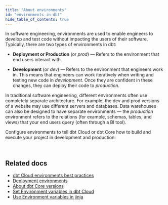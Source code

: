 ```yaml
---
title: "About environments"
id: "environments-in-dbt"
hide_table_of_contents: true
---
```


In software engineering, environments are used to enable engineers to develop and test code without impacting the users of their software. Typically, there are two types of environments in dbt:

- **Deployment or Production** (or _prod_) &mdash; Refers to the environment that end users interact with. 

- **Development** (or _dev_) &mdash; Refers to the environment that engineers work in. This means that engineers can work iteratively when writing and testing new code in _development_. Once they are confident in these changes, they can deploy their code to _production_.

In traditional software engineering, different environments often use completely separate architecture. For example, the dev and prod versions of a website may use different servers and databases. <Term id="data-warehouse">Data warehouses</Term> can also be designed to have separate environments &mdash; the _production_ environment refers to the relations (for example, schemas, tables, and <Term id="view">views</Term>) that your end users query (often through a BI tool).

Configure environments to tell dbt Cloud or dbt Core how to build and execute your project in development and production:

<div className="grid--2-col">

<Card
    title="Environments in dbt Cloud"
    body="Seamlessly configure development and deployment environments in dbt Cloud to control how your project runs in both the dbt Cloud IDE and scheduled jobs."
    link="/docs/dbt-cloud-environments"
    icon="dbt-bit"/>

<Card
    title="Environments in dbt Core"
    body="Setup and maintain separate deployment and development environments through the use of targets within a profile file"
    link="/docs/core/dbt-core-environments"
    icon="command-line"/>

</div> <br />

## Related docs

- [dbt Cloud environments best practices](https://docs.getdbt.com/guides/best-practices/environment-setup/1-env-guide-overview)
- [Deployment environments](/docs/deploy/deploy-environments)
- [About dbt Core versions](/docs/dbt-versions/core)
- [Set Environment variables in dbt Cloud](/docs/build/environment-variables#special-environment-variables)
- [Use Environment variables in jinja](/reference/dbt-jinja-functions/env_var)
